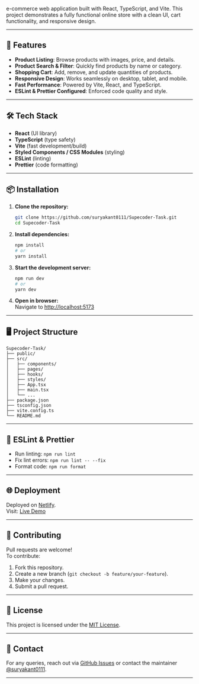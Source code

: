 e-commerce web application built with React, TypeScript, and Vite. This project demonstrates a fully functional online store with a clean UI, cart functionality, and responsive design.

---

## 🚀 Features

- **Product Listing**: Browse products with images, price, and details.
- **Product Search & Filter**: Quickly find products by name or category.
- **Shopping Cart**: Add, remove, and update quantities of products.
- **Responsive Design**: Works seamlessly on desktop, tablet, and mobile.
- **Fast Performance**: Powered by Vite, React, and TypeScript.
- **ESLint & Prettier Configured**: Enforced code quality and style.

---

## 🛠️ Tech Stack

- **React** (UI library)
- **TypeScript** (type safety)
- **Vite** (fast development/build)
- **Styled Components / CSS Modules** (styling)
- **ESLint** (linting)
- **Prettier** (code formatting)

---

## 📦 Installation

1. **Clone the repository:**
   ```bash
   git clone https://github.com/suryakant0111/Supecoder-Task.git
   cd Supecoder-Task
   ```

2. **Install dependencies:**
   ```bash
   npm install
   # or
   yarn install
   ```

3. **Start the development server:**
   ```bash
   npm run dev
   # or
   yarn dev
   ```

4. **Open in browser:**  
   Navigate to [http://localhost:5173](http://localhost:5173)

---

## 🖥️ Project Structure

```
Supecoder-Task/
├── public/
├── src/
│   ├── components/
│   ├── pages/
│   ├── hooks/
│   ├── styles/
│   ├── App.tsx
│   ├── main.tsx
│   └── ...
├── package.json
├── tsconfig.json
├── vite.config.ts
└── README.md
```

---

## 📝 ESLint & Prettier

- Run linting: `npm run lint`
- Fix lint errors: `npm run lint -- --fix`
- Format code: `npm run format`

---

## 🌐 Deployment

Deployed on [Netlify](https://netlify.com/).  
Visit: [Live Demo](https://68a410c934165e00088ec209--landas-shop.netlify.app/)

---

## 🙌 Contributing

Pull requests are welcome!  
To contribute:
1. Fork this repository.
2. Create a new branch (`git checkout -b feature/your-feature`).
3. Make your changes.
4. Submit a pull request.

---

## 📄 License

This project is licensed under the [MIT License](LICENSE).

---

## 📧 Contact

For any queries, reach out via [GitHub Issues](https://github.com/suryakant0111/Supecoder-Task/issues) or contact the maintainer [@suryakant0111](https://github.com/suryakant0111).

---

